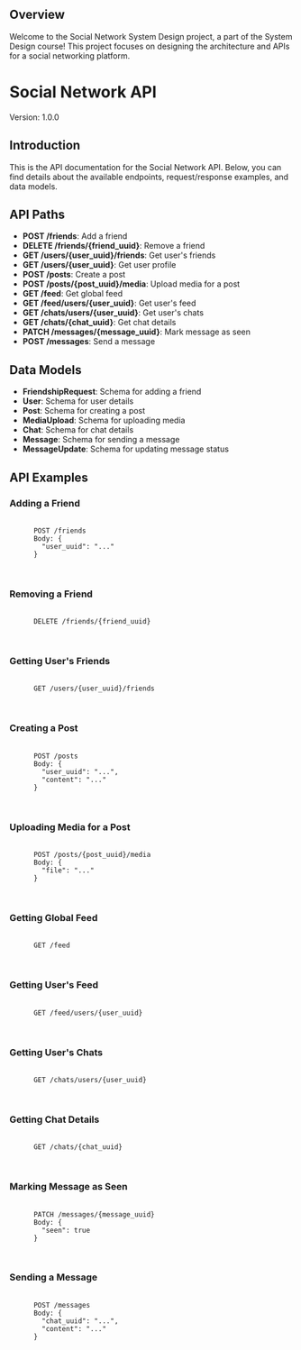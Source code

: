 <body>
    <h2>Overview</h2>
  <p>Welcome to the Social Network System Design project, a part of the System Design course! This project focuses on designing the architecture and APIs for a social networking platform.</p>

  <h1>Social Network API</h1>
  <p>Version: 1.0.0</p>

  <h2>Introduction</h2>
  <p>This is the API documentation for the Social Network API. Below, you can find details about the available endpoints, request/response examples, and data models.</p>

  <h2>API Paths</h2>
  <ul>
    <li><strong>POST /friends</strong>: Add a friend</li>
    <li><strong>DELETE /friends/{friend_uuid}</strong>: Remove a friend</li>
    <li><strong>GET /users/{user_uuid}/friends</strong>: Get user's friends</li>
    <li><strong>GET /users/{user_uuid}</strong>: Get user profile</li>
    <li><strong>POST /posts</strong>: Create a post</li>
    <li><strong>POST /posts/{post_uuid}/media</strong>: Upload media for a post</li>
    <li><strong>GET /feed</strong>: Get global feed</li>
    <li><strong>GET /feed/users/{user_uuid}</strong>: Get user's feed</li>
    <li><strong>GET /chats/users/{user_uuid}</strong>: Get user's chats</li>
    <li><strong>GET /chats/{chat_uuid}</strong>: Get chat details</li>
    <li><strong>PATCH /messages/{message_uuid}</strong>: Mark message as seen</li>
    <li><strong>POST /messages</strong>: Send a message</li>
  </ul>

  <h2>Data Models</h2>
  <ul>
    <li><strong>FriendshipRequest</strong>: Schema for adding a friend</li>
    <li><strong>User</strong>: Schema for user details</li>
    <li><strong>Post</strong>: Schema for creating a post</li>
    <li><strong>MediaUpload</strong>: Schema for uploading media</li>
    <li><strong>Chat</strong>: Schema for chat details</li>
    <li><strong>Message</strong>: Schema for sending a message</li>
    <li><strong>MessageUpdate</strong>: Schema for updating message status</li>
  </ul>

  <h2>API Examples</h2>
  <h3>Adding a Friend</h3>
  <pre>
    <code>
      POST /friends
      Body: {
        "user_uuid": "..."
      }
    </code>
  </pre>

  <h3>Removing a Friend</h3>
  <pre>
    <code>
      DELETE /friends/{friend_uuid}
    </code>
  </pre>

  <h3>Getting User's Friends</h3>
  <pre>
    <code>
      GET /users/{user_uuid}/friends
    </code>
  </pre>

  <h3>Creating a Post</h3>
  <pre>
    <code>
      POST /posts
      Body: {
        "user_uuid": "...",
        "content": "..."
      }
    </code>
  </pre>

  <h3>Uploading Media for a Post</h3>
  <pre>
    <code>
      POST /posts/{post_uuid}/media
      Body: {
        "file": "..."
      }
    </code>
  </pre>

  <h3>Getting Global Feed</h3>
  <pre>
    <code>
      GET /feed
    </code>
  </pre>

  <h3>Getting User's Feed</h3>
  <pre>
    <code>
      GET /feed/users/{user_uuid}
    </code>
  </pre>

  <h3>Getting User's Chats</h3>
  <pre>
    <code>
      GET /chats/users/{user_uuid}
    </code>
  </pre>

  <h3>Getting Chat Details</h3>
  <pre>
    <code>
      GET /chats/{chat_uuid}
    </code>
  </pre>

  <h3>Marking Message as Seen</h3>
  <pre>
    <code>
      PATCH /messages/{message_uuid}
      Body: {
        "seen": true
      }
    </code>
  </pre>

  <h3>Sending a Message</h3>
  <pre>
    <code>
      POST /messages
      Body: {
        "chat_uuid": "...",
        "content": "..."
      }
    </code>
  </pre>
</body>
